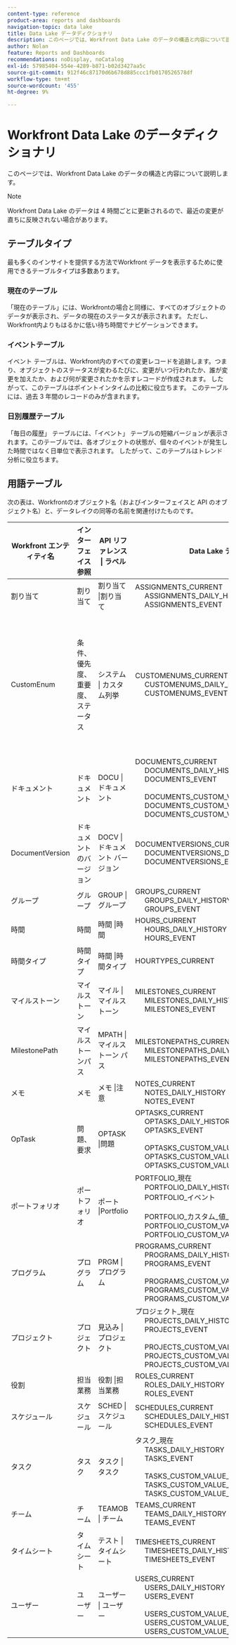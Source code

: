 ```yaml
---
content-type: reference
product-area: reports and dashboards
navigation-topic: data lake
title: Data Lake データディクショナリ
description: このページでは、Workfront Data Lake のデータの構造と内容について説明します。
author: Nolan
feature: Reports and Dashboards
recommendations: noDisplay, noCatalog
exl-id: 57985404-554e-4289-b871-b02d3427aa5c
source-git-commit: 912f46c87170d6b678d885ccc1fb0170526578df
workflow-type: tm+mt
source-wordcount: '455'
ht-degree: 9%

---
```


# Workfront Data Lake のデータディクショナリ

このページでは、Workfront Data Lake のデータの構造と内容について説明します。

>[!NOTE]
>
>Workfront Data Lake のデータは 4 時間ごとに更新されるので、最近の変更が直ちに反映されない場合があります。

## テーブルタイプ

最も多くのインサイトを提供する方法でWorkfront データを表示するために使用できるテーブルタイプは多数あります。

### 現在のテーブル

「現在のテーブル」には、Workfrontの場合と同様に、すべてのオブジェクトのデータが表示され、データの現在のステータスが表示されます。 ただし、Workfront内よりもはるかに低い待ち時間でナビゲーションできます。

### イベントテーブル

イベント テーブルは、Workfront内のすべての変更レコードを追跡します。つまり、オブジェクトのステータスが変わるたびに、変更がいつ行われたか、誰が変更を加えたか、および何が変更されたかを示すレコードが作成されます。 したがって、このテーブルはポイントインタイムの比較に役立ちます。 このテーブルには、過去 3 年間のレコードのみが含まれます。

### 日別履歴テーブル

「毎日の履歴」 テーブルには、「イベント」 テーブルの短縮バージョンが表示されます。このテーブルでは、各オブジェクトの状態が、個々のイベントが発生した時間ではなく日単位で表示されます。 したがって、このテーブルはトレンド分析に役立ちます。

<!-- Custom table -->

## 用語テーブル

次の表は、Workfrontのオブジェクト名（およびインターフェイスと API のオブジェクト名）と、データレイクの同等の名前を関連付けたものです。

<table>
<thead>
  <tr>
    <th>Workfront エンティティ名</th>
    <th>インターフェイス参照</th>
    <th>API リファレンス | ラベル</th>
    <th>Data Lake テーブル</th>
    <th>メモ</th>
  </tr>
</thead>
<tbody>
  <tr>
    <td>割り当て</td>
    <td>割り当て</td>
    <td>割り当て |割り当て</td>
    <td>ASSIGNMENTS_CURRENT<br>     ASSIGNMENTS_DAILY_HISTORY<br>     ASSIGNMENTS_EVENT</td>
    <td></td>
  </tr>
  <tr>
    <td>CustomEnum</td>
    <td>条件、優先度、重要度、ステータス</td>
    <td>システム | カスタム列挙</td>
    <td>CUSTOMENUMS_CURRENT<br>     CUSTOMENUMS_DAILY_HISTORY<br>     CUSTOMENUMS_EVENT</td>
    <td>レコードのタイプは、「enumClass」プロパティを使用して識別されます。 想定されるタイプは次のとおりです。<br>     CONDITION_OPTASK<br>     CONDITION_PROJ<br>     CONDITION_TASK<br>     PRIORITY_OPTASK<br>     PRIORITY_PROJ<br>     PRIORITY_TASK<br>     SEVERITY_OPTASK<br>     STATUS_OPTASK<br>     STATUS_PROJ<br>     STATUS_TASK</td>
  </tr>
  <tr>
    <td>ドキュメント</td>
    <td>ドキュメント</td>
    <td>DOCU | ドキュメント</td>
    <td>DOCUMENTS_CURRENT<br>     DOCUMENTS_DAILY_HISTORY<br>     DOCUMENTS_EVENT<br>     <br>     DOCUMENTS_CUSTOM_VALUE_CURRENT<br>     DOCUMENTS_CUSTOM_VALUE_DAILY_HISTORY<br>     DOCUMENTS_CUSTOM_VALUE_EVENT</td>
    <td></td>
  </tr>
  <tr>
    <td>DocumentVersion</td>
    <td>ドキュメントのバージョン</td>
    <td>DOCV | ドキュメント バージョン</td>
    <td>DOCUMENTVERSIONS_CURRENT<br>     DOCUMENTVERSIONS_DAILY_HISTORY<br>     DOCUMENTVERSIONS_EVENT</td>
    <td></td>
  </tr>
  <tr>
    <td>グループ</td>
    <td>グループ</td>
    <td>GROUP | グループ</td>
    <td>GROUPS_CURRENT<br>     GROUPS_DAILY_HISTORY<br>     GROUPS_EVENT</td>
    <td></td>
  </tr>
  <tr>
    <td>時間</td>
    <td>時間</td>
    <td>時間 |時間</td>
    <td>HOURS_CURRENT<br>     HOURS_DAILY_HISTORY<br>     HOURS_EVENT</td>
    <td></td>
  </tr>
  <tr>
    <td>時間タイプ</td>
    <td>時間タイプ</td>
    <td>時間 |時間タイプ</td>
    <td>HOURTYPES_CURRENT</td>
    <td></td>
  </tr>
  <tr>
    <td>マイルストーン</td>
    <td>マイルストーン</td>
    <td>マイル | マイルストーン</td>
    <td>MILESTONES_CURRENT<br>     MILESTONES_DAILY_HISTORY<br>     MILESTONES_EVENT</td>
    <td></td>
  </tr>
  <tr>
    <td>MilestonePath</td>
    <td>マイルストーンパス</td>
    <td>MPATH | マイルストーン パス</td>
    <td>MILESTONEPATHS_CURRENT<br>     MILESTONEPATHS_DAILY_HISTORY<br>     MILESTONEPATHS_EVENT</td>
    <td></td>
  </tr>
  <tr>
    <td>メモ</td>
    <td>メモ</td>
    <td>メモ |注意</td>
    <td>NOTES_CURRENT<br>     NOTES_DAILY_HISTORY<br>     NOTES_EVENT</td>
    <td></td>
  </tr>
  <tr>
    <td>OpTask</td>
    <td>問題、要求</td>
    <td>OPTASK |問題</td>
    <td>OPTASKS_CURRENT<br>     OPTASKS_DAILY_HISTORY<br>     OPTASKS_EVENT<br>     <br>     OPTASKS_CUSTOM_VALUE_CURRENT<br>     OPTASKS_CUSTOM_VALUE_DAILY_HISTORY<br>     OPTASKS_CUSTOM_VALUE_EVENT</td>
    <td></td>
  </tr>
  <tr>
    <td>ポートフォリオ</td>
    <td>ポートフォリオ</td>
    <td>ポート |Portfolio</td>
    <td>PORTFOLIO_現在<br>     PORTFOLIO_DAILY_HISTORY<br>     PORTFOLIO_イベント<br>     <br>     PORTFOLIO_カスタム_値_現在<br>     PORTFOLIO_CUSTOM_VALUE_DAILY_HISTORY<br>     PORTFOLIO_CUSTOM_VALUE_EVENT</td>
    <td></td>
  </tr>
  <tr>
    <td>プログラム</td>
    <td>プログラム</td>
    <td>PRGM | プログラム</td>
    <td>PROGRAMS_CURRENT<br>     PROGRAMS_DAILY_HISTORY<br>     PROGRAMS_EVENT<br>     <br>     PROGRAMS_CUSTOM_VALUE_CURRENT<br>     PROGRAMS_CUSTOM_VALUE_DAILY_HISTORY<br>     PROGRAMS_CUSTOM_VALUE_EVENT</td>
    <td></td>
  </tr>
  <tr>
    <td>プロジェクト</td>
    <td>プロジェクト</td>
    <td>見込み | プロジェクト</td>
    <td>プロジェクト_現在<br>     PROJECTS_DAILY_HISTORY<br>     PROJECTS_EVENT<br>     <br>     PROJECTS_CUSTOM_VALUE_CURRENT<br>     PROJECTS_CUSTOM_VALUE_DAILY_HISTORY<br>     PROJECTS_CUSTOM_VALUE_EVENT</td>
    <td></td>
  </tr>
  <tr>
    <td>役割</td>
    <td>担当業務</td>
    <td>役割 |担当業務</td>
    <td>ROLES_CURRENT<br>     ROLES_DAILY_HISTORY<br>     ROLES_EVENT</td>
    <td></td>
  </tr>
  <tr>
    <td>スケジュール</td>
    <td>スケジュール</td>
    <td>SCHED | スケジュール</td>
    <td>SCHEDULES_CURRENT<br>     SCHEDULES_DAILY_HISTORY<br>     SCHEDULES_EVENT</td>
    <td></td>
  </tr>
  <tr>
    <td>タスク</td>
    <td>タスク</td>
    <td>タスク | タスク</td>
    <td>タスク_現在<br>     TASKS_DAILY_HISTORY<br>     TASKS_EVENT<br>     <br>     TASKS_CUSTOM_VALUE_CURRENT<br>     TASKS_CUSTOM_VALUE_DAILY_HISTORY<br>     TASKS_CUSTOM_VALUE_EVENT</td>
    <td></td>
  </tr>
  <tr>
    <td>チーム</td>
    <td>チーム</td>
    <td>TEAMOB | チーム</td>
    <td>TEAMS_CURRENT<br>     TEAMS_DAILY_HISTORY<br>     TEAMS_EVENT</td>
    <td></td>
  </tr>
  <tr>
    <td>タイムシート</td>
    <td>タイムシート</td>
    <td>テスト | タイムシート</td>
    <td>TIMESHEETS_CURRENT<br>     TIMESHEETS_DAILY_HISTORY<br>     TIMESHEETS_EVENT</td>
    <td></td>
  </tr>
  <tr>
    <td>ユーザー</td>
    <td>ユーザー</td>
    <td>ユーザー | ユーザー</td>
    <td>USERS_CURRENT<br>     USERS_DAILY_HISTORY<br>     USERS_EVENT<br>     <br>     USERS_CUSTOM_VALUE_CURRENT<br>     USERS_CUSTOM_VALUE_DAILY_HISTORY<br>     USERS_CUSTOM_VALUE_EVENT</td>
    <td></td>
  </tr>
</tbody>
</table>

